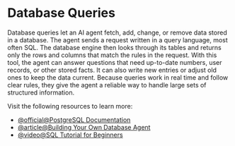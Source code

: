 # Database Queries

Database queries let an AI agent fetch, add, change, or remove data stored in a database. The agent sends a request written in a query language, most often SQL. The database engine then looks through its tables and returns only the rows and columns that match the rules in the request. With this tool, the agent can answer questions that need up-to-date numbers, user records, or other stored facts. It can also write new entries or adjust old ones to keep the data current. Because queries work in real time and follow clear rules, they give the agent a reliable way to handle large sets of structured information.

Visit the following resources to learn more:

- [@official@PostgreSQL Documentation](https://www.postgresql.org/docs/)
- [@article@Building Your Own Database Agent](https://www.deeplearning.ai/short-courses/building-your-own-database-agent/)
- [@video@SQL Tutorial for Beginners](https://www.youtube.com/watch?v=HXV3zeQKqGY)
